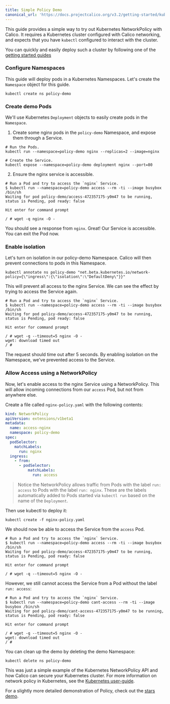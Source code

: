 ```yaml
---
title: Simple Policy Demo
canonical_url: 'https://docs.projectcalico.org/v3.2/getting-started/kubernetes/tutorials/simple-policy'
---
```


This guide provides a simple way to try out Kubernetes NetworkPolicy with Calico.  It requires a Kubernetes cluster configured with Calico networking, and expects that you have `kubectl` configured to interact with the cluster.

You can quickly and easily deploy such a cluster by following one of the [getting started guides](../#getting-started)

### Configure Namespaces
This guide will deploy pods in a Kubernetes Namespaces.  Let's create the `Namespace` object for this guide.

```
kubectl create ns policy-demo
```

### Create demo Pods
We'll use Kubernetes `Deployment` objects to easily create pods in the `Namespace`.

1) Create some nginx pods in the `policy-demo` Namespace, and expose them through a Service.

```shell
# Run the Pods.
kubectl run --namespace=policy-demo nginx --replicas=2 --image=nginx

# Create the Service.
kubectl expose --namespace=policy-demo deployment nginx --port=80
```

2) Ensure the nginx service is accessible.

```
# Run a Pod and try to access the `nginx` Service.
$ kubectl run --namespace=policy-demo access --rm -ti --image busybox /bin/sh
Waiting for pod policy-demo/access-472357175-y0m47 to be running, status is Pending, pod ready: false

Hit enter for command prompt

/ # wget -q nginx -O -
```

You should see a response from `nginx`.  Great! Our Service is accessible.  You can exit the Pod now.

### Enable isolation

Let's turn on isolation in our policy-demo Namespace.  Calico will then prevent connections to pods in this Namespace.

```
kubectl annotate ns policy-demo "net.beta.kubernetes.io/network-policy={\"ingress\":{\"isolation\":\"DefaultDeny\"}}"
```

This will prevent all access to the nginx Service.  We can see the effect by trying to access the Service again.

```
# Run a Pod and try to access the `nginx` Service.
$ kubectl run --namespace=policy-demo access --rm -ti --image busybox /bin/sh
Waiting for pod policy-demo/access-472357175-y0m47 to be running, status is Pending, pod ready: false

Hit enter for command prompt

/ # wget -q --timeout=5 nginx -O -
wget: download timed out
/ #
```

The request should time out after 5 seconds.  By enabling isolation on the Namespace, we've prevented access to the Service.

### Allow Access using a NetworkPolicy

Now, let's enable access to the nginx Service using a NetworkPolicy.  This will allow incoming connections from our `access` Pod, but not
from anywhere else.

Create a file called `nginx-policy.yaml` with the following contents:

```yaml
kind: NetworkPolicy
apiVersion: extensions/v1beta1
metadata:
  name: access-nginx
  namespace: policy-demo
spec:
  podSelector:
    matchLabels:
      run: nginx
  ingress:
    - from:
      - podSelector:
          matchLabels:
            run: access
```

> Notice the NetworkPolicy allows traffic from Pods with the label `run: access` to Pods with the label `run: nginx`.  These are the labels automatically added to Pods started via `kubectl run` based on the name of the `Deployment`.

Then use kubectl to deploy it:
```
kubectl create -f nginx-policy.yaml
```

We should now be able to access the Service from the `access` Pod.

```shell
# Run a Pod and try to access the `nginx` Service.
$ kubectl run --namespace=policy-demo access --rm -ti --image busybox /bin/sh
Waiting for pod policy-demo/access-472357175-y0m47 to be running, status is Pending, pod ready: false

Hit enter for command prompt

/ # wget -q --timeout=5 nginx -O -
```

However, we still cannot access the Service from a Pod without the label `run: access`:

```shell
# Run a Pod and try to access the `nginx` Service.
$ kubectl run --namespace=policy-demo cant-access --rm -ti --image busybox /bin/sh
Waiting for pod policy-demo/cant-access-472357175-y0m47 to be running, status is Pending, pod ready: false

Hit enter for command prompt

/ # wget -q --timeout=5 nginx -O -
wget: download timed out
/ #
```

You can clean up the demo by deleting the demo Namespace:

```shell
kubectl delete ns policy-demo
```

This was just a simple example of the Kubernetes NetworkPolicy API and how Calico can secure your Kubernetes cluster.  For more
information on network policy in Kubernetes, see the [Kubernetes user-guide](http://kubernetes.io/docs/user-guide/networkpolicies/).

For a slightly more detailed demonstration of Policy, check out the [stars demo](stars-policy).
